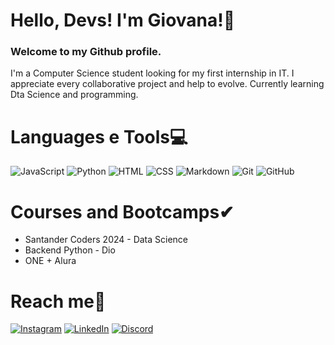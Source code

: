 # Hello, Devs! I'm Giovana!👋
### Welcome to my Github profile.
I'm a Computer Science student looking for my first internship in IT.
I appreciate every collaborative project and help to evolve.
Currently learning Dta Science and programming.

# Languages e Tools💻
![JavaScript](https://img.shields.io/badge/-JavaScript-F7DF1E?style=for-the-badge&logo=javascript&logoColor=black)
![Python](https://img.shields.io/badge/Python-3776AB?style=for-the-badge&logo=python&logoColor=white)
![HTML](https://img.shields.io/badge/-HTML5-E34F26?style=for-the-badge&logo=HTML5&logoColor=white)
![CSS](https://img.shields.io/badge/-CSS-1572B6?style=for-the-badge&logo=css3&logoColor=white)
![Markdown](https://img.shields.io/badge/Markdown-000?style=for-the-badge&logo=markdown)
![Git](https://img.shields.io/badge/Git-000?style=for-the-badge&logo=git)
![GitHub](https://img.shields.io/badge/GitHub-000?style=for-the-badge&logo=github)

# Courses and Bootcamps✔
- Santander Coders 2024 - Data Science
- Backend Python - Dio
- ONE + Alura

# Reach me💬
[![Instagram](https://img.shields.io/badge/-Instagram-000000?style=for-the-badge&logo=instagram&logoColor=red)](https://www.instagram.com/giovanama_rtins/)
[![LinkedIn](https://img.shields.io/badge/LinkedIn-000000?style=for-the-badge&logo=linkedin&logoColor=blue)](https://www.linkedin.com/in/giovana-martins-pessanha-299894264/)
[![Discord](https://img.shields.io/badge/Discord-000000?style=for-the-badge&logo=discord&logoColor=blue)](https://discord.com/channels/rhapozita./)
